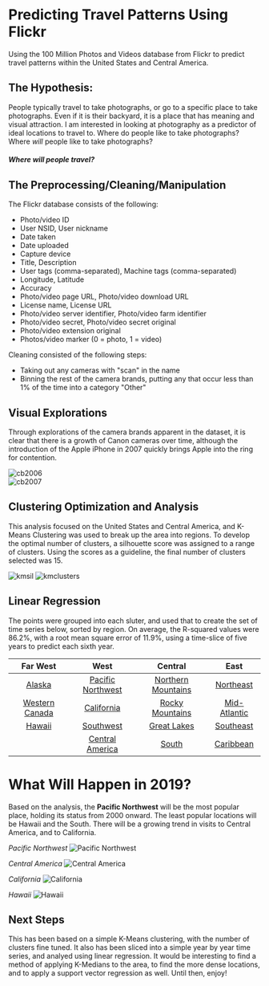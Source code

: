 [cb2004]: /Project/images/camerabrands2004.jpg
[cb2005]: /Project/images/camerabrands2005.jpg
[cb2006]: /Project/images/camerabrands2006.jpg
[cb2007]: /Project/images/camerabrands2007.jpg
[cb2008]: /Project/images/camerabrands2008.jpg
[cb2009]: /Project/images/camerabrands2009.jpg
[cb2010]: /Project/images/camerabrands2010.jpg
[cb2011]: /Project/images/camerabrands2011.jpg
[cb2012]: /Project/images/camerabrands2012.jpg
[cb2013]: /Project/images/camerabrands2013.jpg
[cb2014]: /Project/images/camerabrands2014.jpg

[us]: /Project/images/us.jpg
[kmclusters]: /Project/images/kmeans_15clusters.jpg
[kmcenters]: /Project/images/kmeans_15clustercenters.jpg
[kmsil]: /Project/images/kmeans_silhouette.jpg

[cl2000]: /Project/images/clusters_2000color.jpg
[cl2001]: /Project/images/clusters_2001color.jpg
[cl2002]: /Project/images/clusters_2002color.jpg
[cl2003]: /Project/images/clusters_2003color.jpg
[cl2004]: /Project/images/clusters_2004color.jpg
[cl2005]: /Project/images/clusters_2005color.jpg
[cl2006]: /Project/images/clusters_2006color.jpg
[cl2007]: /Project/images/clusters_2007color.jpg
[cl2008]: /Project/images/clusters_2008color.jpg
[cl2009]: /Project/images/clusters_2009color.jpg
[cl2010]: /Project/images/clusters_2010color.jpg
[cl2011]: /Project/images/clusters_2011color.jpg
[cl2012]: /Project/images/clusters_2012color.jpg
[cl2013]: /Project/images/clusters_2013color.jpg
[cl2014]: /Project/images/clusters_2014color.jpg

[Pacific Northwest]: /Project/images/prediction_cluster0.jpg
[Mid-Atlantic]: /Project/images/prediction_cluster1.jpg
[Hawaii]: /Project/images/prediction_cluster2.jpg
[South]: /Project/images/prediction_cluster3.jpg
[Alaska]: /Project/images/prediction_cluster4.jpg
[Southwest]: /Project/images/prediction_cluster5.jpg
[Central America]: /Project/images/prediction_cluster6.jpg
[Northern Mountains]: /Project/images/prediction_cluster7.jpg
[Great Lakes]: /Project/images/prediction_cluster8.jpg
[Southeast]: /Project/images/prediction_cluster9.jpg
[California]: /Project/images/prediction_cluster10.jpg
[Northeast]: /Project/images/prediction_cluster11.jpg
[Caribbean]: /Project/images/prediction_cluster12.jpg
[Rocky Mountains]: /Project/images/prediction_cluster13.jpg
[Western Canada]: /Project/images/prediction_cluster14.jpg


# Predicting Travel Patterns Using Flickr
Using the 100 Million Photos and Videos database from Flickr to predict travel patterns within the United States and Central America.

## The Hypothesis:

People typically travel to take photographs, or go to a specific place to take photographs. Even if it is their backyard, it is a place that has meaning and visual attraction. I am interested in looking at photography as a predictor of ideal locations to travel to. Where do people like to take photographs? Where _will_ people like to take photographs?

#### *Where will people travel?*



## The Preprocessing/Cleaning/Manipulation

The Flickr database consists of the following: 

- Photo/video ID
- User NSID, User nickname
- Date taken
- Date uploaded
- Capture device
- Title, Description
- User tags (comma-separated), Machine tags (comma-separated)
- Longitude, Latitude
- Accuracy
- Photo/video page URL, Photo/video download URL
- License name, License URL
- Photo/video server identifier, Photo/video farm identifier
- Photo/video secret, Photo/video secret original
- Photo/video extension original
- Photos/video marker (0 = photo, 1 = video)

Cleaning consisted of the following steps:
- Taking out any cameras with "scan" in the name
- Binning the rest of the camera brands, putting any that occur less than 1% of the time into a category "Other"


## Visual Explorations

Through explorations of the camera brands apparent in the dataset, it is clear that there is a growth of Canon cameras over time, although the introduction of the Apple iPhone in 2007 quickly brings Apple into the ring for contention. 

![cb2006]                         
![cb2007]


## Clustering Optimization and Analysis

This analysis focused on the United States and Central America, and K-Means Clustering was used to break up the area into regions. To develop the optimal number of clusters, a silhouette score was assigned to a range of clusters. Using the scores as a guideline, the final number of clusters selected was 15. 

![kmsil]
![kmclusters]


## Linear Regression

The points were grouped into each sluter, and used that to create the set of time series below, sorted by region. On average, the R-squared values were 86.2%, with a root mean square error of 11.9%, using a time-slice of five years to predict each sixth year. 


Far West              |West                   | Central              | East                
:--------------------:|:---------------------:|:--------------------:|:--------------------:
[Alaska]              |[Pacific Northwest]    |[Northern Mountains]  |[Northeast]
[Western Canada]      |[California]           |[Rocky Mountains]     |[Mid-Atlantic]
[Hawaii]              |[Southwest]            |[Great Lakes]         |[Southeast]
                      |[Central America]	  |[South]               |[Caribbean]




# What Will Happen in 2019?

Based on the analysis, the __Pacific Northwest__ will be the most popular place, holding its status from 2000 onward. The least popular locations will be Hawaii and the South. There will be a growing trend in visits to Central America, and to California.

_Pacific Northwest_
![Pacific Northwest]

_Central America_
![Central America]

_California_
![California]

_Hawaii_
![Hawaii]


## Next Steps

This has been based on a simple K-Means clustering, with the number of clusters fine tuned. It also has been sliced into a simple year by year time series, and analyed using linear regression. It would be interesting to find a method of applying K-Medians to the area, to find the more dense locations, and to apply a support vector regression as well. Until then, enjoy!
